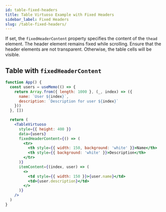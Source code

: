 ```yaml
---
id: table-fixed-headers
title: Table Virtuoso Example with Fixed Headers
sidebar_label: Fixed Headers
slug: /table-fixed-headers/
---
```


If set, the `fixedHeaderContent` property specifies the content of the `thead` element. The header element remains fixed while scrolling.
Ensure that the header elements are not transparent. Otherwise, the table cells will be visible.

## Table with `fixedHeaderContent`

```jsx live 
function App() {
  const users = useMemo(() => {
    return Array.from({ length: 1000 }, (_, index) => ({
      name: `User ${index}`,
      description: `Description for user ${index}`
    }))
  }, [])

  return (
    <TableVirtuoso
      style={{ height: 400 }}
      data={users}
      fixedHeaderContent={() => (
        <tr>
          <th style={{ width: 150, background: 'white' }}>Name</th>
          <th style={{ background: 'white' }}>Description</th>
        </tr>
      )}
      itemContent={(index, user) => (
        <>
          <td style={{ width: 150 }}>{user.name}</td>
          <td>{user.description}</td>
        </>
      )}
    />
  )
}
```
